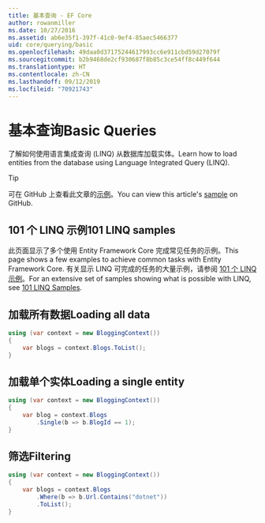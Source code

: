 ```yaml
---
title: 基本查询 - EF Core
author: rowanmiller
ms.date: 10/27/2016
ms.assetid: ab6e35f1-397f-41c0-9ef4-85aec5466377
uid: core/querying/basic
ms.openlocfilehash: 49daa0d37175244617993cc6e911cbd59d27079f
ms.sourcegitcommit: b2b9468de2cf930687f8b85c3ce54ff8c449f644
ms.translationtype: HT
ms.contentlocale: zh-CN
ms.lasthandoff: 09/12/2019
ms.locfileid: "70921743"
---
```

# <a name="basic-queries"></a><span data-ttu-id="8e10e-102">基本查询</span><span class="sxs-lookup"><span data-stu-id="8e10e-102">Basic Queries</span></span>

<span data-ttu-id="8e10e-103">了解如何使用语言集成查询 (LINQ) 从数据库加载实体。</span><span class="sxs-lookup"><span data-stu-id="8e10e-103">Learn how to load entities from the database using Language Integrated Query (LINQ).</span></span>

> [!TIP]  
> <span data-ttu-id="8e10e-104">可在 GitHub 上查看此文章的[示例](https://github.com/aspnet/EntityFramework.Docs/tree/master/samples/core/Querying)。</span><span class="sxs-lookup"><span data-stu-id="8e10e-104">You can view this article's [sample](https://github.com/aspnet/EntityFramework.Docs/tree/master/samples/core/Querying) on GitHub.</span></span>

## <a name="101-linq-samples"></a><span data-ttu-id="8e10e-105">101 个 LINQ 示例</span><span class="sxs-lookup"><span data-stu-id="8e10e-105">101 LINQ samples</span></span>

<span data-ttu-id="8e10e-106">此页面显示了多个使用 Entity Framework Core 完成常见任务的示例。</span><span class="sxs-lookup"><span data-stu-id="8e10e-106">This page shows a few examples to achieve common tasks with Entity Framework Core.</span></span> <span data-ttu-id="8e10e-107">有关显示 LINQ 可完成的任务的大量示例，请参阅 [101 个 LINQ 示例](https://code.msdn.microsoft.com/101-LINQ-Samples-3fb9811b)。</span><span class="sxs-lookup"><span data-stu-id="8e10e-107">For an extensive set of samples showing what is possible with LINQ, see [101 LINQ Samples](https://code.msdn.microsoft.com/101-LINQ-Samples-3fb9811b).</span></span>

## <a name="loading-all-data"></a><span data-ttu-id="8e10e-108">加载所有数据</span><span class="sxs-lookup"><span data-stu-id="8e10e-108">Loading all data</span></span>

<!-- [!code-csharp[Main](samples/core/Querying/Basics/Sample.cs)] -->
``` csharp
using (var context = new BloggingContext())
{
    var blogs = context.Blogs.ToList();
}
```

## <a name="loading-a-single-entity"></a><span data-ttu-id="8e10e-109">加载单个实体</span><span class="sxs-lookup"><span data-stu-id="8e10e-109">Loading a single entity</span></span>

<!-- [!code-csharp[Main](samples/core/Querying/Basics/Sample.cs)] -->
``` csharp
using (var context = new BloggingContext())
{
    var blog = context.Blogs
        .Single(b => b.BlogId == 1);
}
```

## <a name="filtering"></a><span data-ttu-id="8e10e-110">筛选</span><span class="sxs-lookup"><span data-stu-id="8e10e-110">Filtering</span></span>

<!-- [!code-csharp[Main](samples/core/Querying/Basics/Sample.cs)] -->
``` csharp
using (var context = new BloggingContext())
{
    var blogs = context.Blogs
        .Where(b => b.Url.Contains("dotnet"))
        .ToList();
}
```
